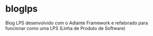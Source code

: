 # bloglps
Blog LPS desenvolvido com o Adiante Framework e refatorado para funcionar como uma LPS (Linha de Produto de Software) 
